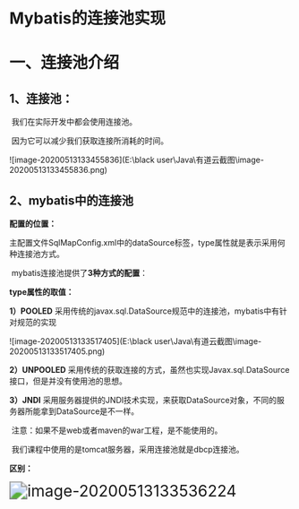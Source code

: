 # **Mybatis的连接池实现**

# **一、连接池介绍**

## **1、连接池：**

​	我们在实际开发中都会使用连接池。

​	因为它可以减少我们获取连接所消耗的时间。

![image-20200513133455836](E:\black user\Java\有道云截图\image-20200513133455836.png)



## **2、mybatis中的连接池**

**配置的位置：**

​			主配置文件SqlMapConfig.xml中的dataSource标签，type属性就是表示采用何种连接池方式。

​	mybatis连接池提供了**3种方式的配置**：

**type属性的取值：**

 **1）POOLED**	      采用传统的javax.sql.DataSource规范中的连接池，mybatis中有针对规范的实现		

![image-20200513133517405](E:\black user\Java\有道云截图\image-20200513133517405.png)



**2）UNPOOLED** 		采用传统的获取连接的方式，虽然也实现Javax.sql.DataSource接口，但是并没有使用池的思想。

**3）JNDI**			 采用服务器提供的JNDI技术实现，来获取DataSource对象，不同的服务器所能拿到DataSource是不一样。

​				 注意：如果不是web或者maven的war工程，是不能使用的。

​				 我们课程中使用的是tomcat服务器，采用连接池就是dbcp连接池。

**区别：**

<img src="E:\black user\Java\有道云截图\image-20200513133536224.png" alt="image-20200513133536224" style="zoom: 200%;" />